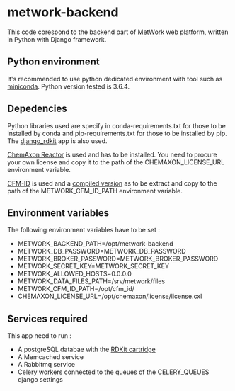 # metwork-backend

This code corespond to the backend part of [MetWork](https://metwork.pharmacie.parisdescartes.fr/) web platform, written in Python with Django framework.

## Python environment

It's recommended to use python dedicated environment with tool such as [miniconda](https://conda.io/miniconda.html). Python version tested is 3.6.4.

## Depedencies

Python libraries used are specify in conda-requirements.txt for those to be installed by conda and pip-requirements.txt for those to be installed by pip. The [django_rdkit](https://django-rdkit.readthedocs.io/en/latest/) app is also used.

[ChemAxon Reactor](https://chemaxon.com/products/reactor) is used and has to be installed. You need to procure your own license and copy it to the path of the  CHEMAXON_LICENSE_URL environment variable.

[CFM-ID](http://cfmid.wishartlab.com/) is used and a [compiled version](https://metwork.pharmacie.parisdescartes.fr/vendor/cfm_id.tar.gz) as to be extract and copy to the path of the METWORK_CFM_ID_PATH environment variable.

## Environment variables

The following environment variables have to be set :

- METWORK_BACKEND_PATH=/opt/metwork-backend
- METWORK_DB_PASSWORD=METWORK_DB_PASSWORD
- METWORK_BROKER_PASSWORD=METWORK_BROKER_PASSWORD
- METWORK_SECRET_KEY=METWORK_SECRET_KEY
- METWORK_ALLOWED_HOSTS=0.0.0.0
- METWORK_DATA_FILES_PATH=/srv/metwork/files
- METWORK_CFM_ID_PATH=/opt/cfm_id/
- CHEMAXON_LICENSE_URL=/opt/chemaxon/license/license.cxl

## Services required

This app need to run :

- A postgreSQL databae with the [RDKit cartridge](http://www.rdkit.org/docs/Cartridge.html)
- A Memcached service
- A Rabbitmq service
- Celery workers connected to the queues of the CELERY_QUEUES django settings



